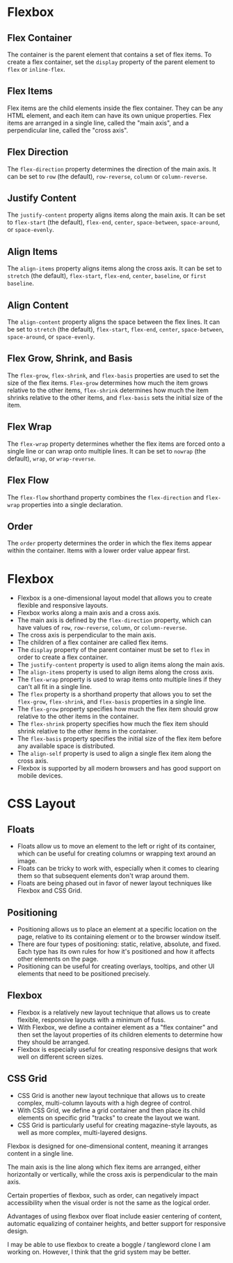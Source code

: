 # Flexbox


## Flex Container
The container is the parent element that contains a set of flex items. To create a flex container, set the `display` property of the parent element to `flex` or `inline-flex`.

## Flex Items
Flex items are the child elements inside the flex container. They can be any HTML element, and each item can have its own unique properties. Flex items are arranged in a single line, called the "main axis", and a perpendicular line, called the "cross axis".

## Flex Direction
The `flex-direction` property determines the direction of the main axis. It can be set to `row` (the default), `row-reverse`, `column` or `column-reverse`.

## Justify Content
The `justify-content` property aligns items along the main axis. It can be set to `flex-start` (the default), `flex-end`, `center`, `space-between`, `space-around`, or `space-evenly`.

## Align Items
The `align-items` property aligns items along the cross axis. It can be set to `stretch` (the default), `flex-start`, `flex-end`, `center`, `baseline`, or `first baseline`.

## Align Content
The `align-content` property aligns the space between the flex lines. It can be set to `stretch` (the default), `flex-start`, `flex-end`, `center`, `space-between`, `space-around`, or `space-evenly`.

## Flex Grow, Shrink, and Basis
The `flex-grow`, `flex-shrink`, and `flex-basis` properties are used to set the size of the flex items. `Flex-grow` determines how much the item grows relative to the other items, `flex-shrink` determines how much the item shrinks relative to the other items, and `flex-basis` sets the initial size of the item.

## Flex Wrap
The `flex-wrap` property determines whether the flex items are forced onto a single line or can wrap onto multiple lines. It can be set to `nowrap` (the default), `wrap`, or `wrap-reverse`.

## Flex Flow
The `flex-flow` shorthand property combines the `flex-direction` and `flex-wrap` properties into a single declaration.

## Order
The `order` property determines the order in which the flex items appear within the container. Items with a lower order value appear first.

# Flexbox

- Flexbox is a one-dimensional layout model that allows you to create flexible and responsive layouts.
- Flexbox works along a main axis and a cross axis.
- The main axis is defined by the `flex-direction` property, which can have values of `row`, `row-reverse`, `column`, or `column-reverse`.
- The cross axis is perpendicular to the main axis.
- The children of a flex container are called flex items.
- The `display` property of the parent container must be set to `flex` in order to create a flex container.
- The `justify-content` property is used to align items along the main axis.
- The `align-items` property is used to align items along the cross axis.
- The `flex-wrap` property is used to wrap items onto multiple lines if they can't all fit in a single line.
- The `flex` property is a shorthand property that allows you to set the `flex-grow`, `flex-shrink`, and `flex-basis` properties in a single line.
- The `flex-grow` property specifies how much the flex item should grow relative to the other items in the container.
- The `flex-shrink` property specifies how much the flex item should shrink relative to the other items in the container.
- The `flex-basis` property specifies the initial size of the flex item before any available space is distributed.
- The `align-self` property is used to align a single flex item along the cross axis.
- Flexbox is supported by all modern browsers and has good support on mobile devices.

# CSS Layout


## Floats

- Floats allow us to move an element to the left or right of its container, which can be useful for creating columns or wrapping text around an image.
- Floats can be tricky to work with, especially when it comes to clearing them so that subsequent elements don't wrap around them.
- Floats are being phased out in favor of newer layout techniques like Flexbox and CSS Grid.

## Positioning

- Positioning allows us to place an element at a specific location on the page, relative to its containing element or to the browser window itself.
- There are four types of positioning: static, relative, absolute, and fixed. Each type has its own rules for how it's positioned and how it affects other elements on the page.
- Positioning can be useful for creating overlays, tooltips, and other UI elements that need to be positioned precisely.

## Flexbox

- Flexbox is a relatively new layout technique that allows us to create flexible, responsive layouts with a minimum of fuss.
- With Flexbox, we define a container element as a "flex container" and then set the layout properties of its children elements to determine how they should be arranged.
- Flexbox is especially useful for creating responsive designs that work well on different screen sizes.

## CSS Grid

- CSS Grid is another new layout technique that allows us to create complex, multi-column layouts with a high degree of control.
- With CSS Grid, we define a grid container and then place its child elements on specific grid "tracks" to create the layout we want.
- CSS Grid is particularly useful for creating magazine-style layouts, as well as more complex, multi-layered designs.

Flexbox is designed for one-dimensional content, meaning it arranges content in a single line.

The main axis is the line along which flex items are arranged, either horizontally or vertically, while the cross axis is perpendicular to the main axis.

Certain properties of flexbox, such as order, can negatively impact accessibility when the visual order is not the same as the logical order.

Advantages of using flexbox over float include easier centering of content, automatic equalizing of container heights, and better support for responsive design.

I may be able to use flexbox to create a boggle / tangleword clone I am working on.  However, I think that the grid system may be better.